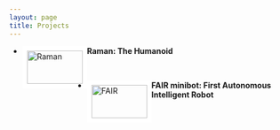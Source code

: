 ```yaml
---
layout: page
title: Projects
---
```


<ul class="posts">
	<li>
		<a href="{{ site.baseurl }}{% post_url 2018-10-5-Raman.md %}" style="text-decoration:none;">
		<img src="../assets/img/stool.jpg" alt="Raman" style="float:left;width:100px;height:60px;border-color: white" border="8">
			<p>
				<b>
				Raman: The Humanoid
				</b>
			</p>
		</a>
	</li>
	<br/>
	<li>
		<a href="{{ site.baseurl }}{% post_url 2018-10-5-FAIR.md %}" style="text-decoration:none;">
		<img src="../assets/img/forest.png" alt="FAIR" style="float:left;width:100px;height:60px;border-color: white" border="8">
			<p>
				<b>
				FAIR minibot: First Autonomous Intelligent Robot 
				</b>
			</p>
		</a>
	</li>	
</ul>
